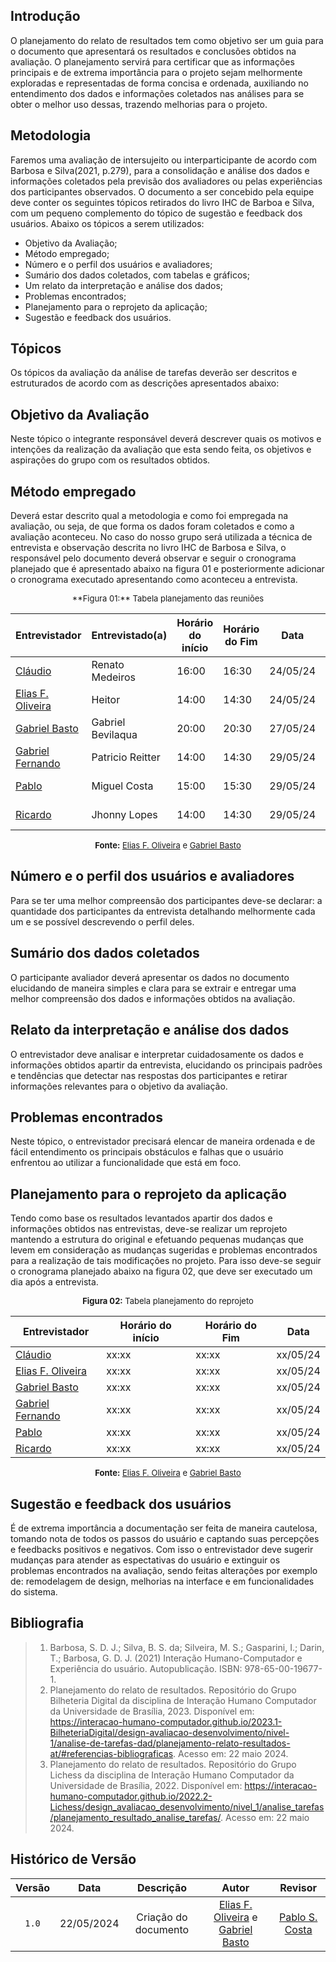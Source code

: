## Introdução

O planejamento do relato de resultados tem como objetivo ser um guia para o documento que apresentará os resultados e conclusões obtidos na avaliação. O planejamento servirá para certificar que as informações principais e de extrema importância para o projeto sejam melhormente exploradas e representadas de forma concisa e ordenada, auxiliando no entendimento dos dados e informações coletados nas análises para se obter o melhor uso dessas, trazendo melhorias para o projeto.

## Metodologia

Faremos uma avaliação de intersujeito ou interparticipante de acordo com Barbosa e Silva(2021, p.279), para a consolidação e análise dos dados e informações coletados pela previsão dos avaliadores ou pelas experiências dos participantes observados. O documento a ser concebido pela equipe deve conter os seguintes tópicos retirados do livro IHC de Barboa e Silva, com um pequeno complemento do tópico de sugestão e feedback dos usuários. Abaixo os tópicos a serem utilizados:

* Objetivo da Avaliação;
* Método empregado;
* Número e o perfil dos usuários e avaliadores;
* Sumário dos dados coletados, com tabelas e gráficos;
* Um relato da interpretação e análise dos dados;
* Problemas encontrados;
* Planejamento para o reprojeto da aplicação;
* Sugestão e feedback dos usuários.


## Tópicos

Os tópicos da avaliação da análise de tarefas deverão ser descritos e estruturados de acordo com as descrições apresentados abaixo:


## Objetivo da Avaliação

Neste tópico o integrante responsável deverá descrever quais os motivos e intenções da realização da avaliação que esta sendo feita, os objetivos e aspirações do grupo com os resultados obtidos.

## Método empregado

Deverá estar descrito qual a metodologia e como foi empregada na avaliação, ou seja, de que forma os dados foram coletados e como a avaliação aconteceu. No caso do nosso grupo será utilizada a técnica de entrevista e observação descrita no livro IHC de Barbosa e Silva, o responsável pelo documento deverá observar e seguir o cronograma planejado que é apresentado abaixo na figura 01 e posteriormente adicionar o cronograma executado apresentando como aconteceu a entrevista.

<center>
<font size="2"><p style="text-align: center">**Figura 01:** Tabela planejamento das reuniões</p></font>

| **Entrevistador** |**Entrevistado(a)**|**Horário do início**|**Horário do Fim**|**Data**|**Local**|
|--|--|--|--|--|--|
|[Cláudio][ClaudioGH]|Renato Medeiros|16:00|16:30|24/05/24|A definir|
|[Elias F. Oliveira][EliasGH]|Heitor|14:00|14:30|24/05/24|A definir|
|[Gabriel Basto][GabrielbGH]|Gabriel Bevilaqua|20:00|20:30|27/05/24|A definir|
|[Gabriel Fernando][GabrielfGH]|Patricio Reitter|14:00|14:30|29/05/24|A definir|
|[Pablo][PabloGH]|Miguel Costa|15:00|15:30|29/05/24|A definir|
|[Ricardo][RicardoGH]|Jhonny Lopes|14:00|14:30|29/05/24|A definir|

<font size="2"><p style="text-align: center">**Fonte:** [Elias F. Oliveira][EliasGH] e [Gabriel Basto][GabrielbGH] </p></font>
</center>

## Número e o perfil dos usuários e avaliadores

Para se ter uma melhor compreensão dos participantes deve-se declarar: a quantidade dos participantes da entrevista detalhando melhormente cada um e se possível descrevendo o perfil deles.

## Sumário dos dados coletados

O participante avaliador deverá apresentar os dados no documento elucidando de maneira simples e clara para se extrair e entregar uma melhor compreensão dos dados e informações obtidos na avaliação.

## Relato da interpretação e análise dos dados

O entrevistador deve analisar e interpretar cuidadosamente os dados e informações obtidos apartir da entrevista, elucidando os principais padrões e tendências que detectar nas respostas dos participantes e retirar informações relevantes para o objetivo da avaliação.

## Problemas encontrados

Neste tópico, o entrevistador precisará elencar de maneira ordenada e de fácil entendimento os principais obstáculos e falhas que o usuário enfrentou ao utilizar a funcionalidade que está em foco.

## Planejamento para o reprojeto da aplicação

Tendo como base os resultados levantados apartir dos dados e informações obtidos nas entrevistas, deve-se realizar um reprojeto mantendo a estrutura do original e efetuando pequenas mudanças que levem em consideração as mudanças sugeridas e problemas encontrados para a realização de tais modificações no projeto. Para isso deve-se seguir o cronograma planejado abaixo na figura 02, que deve ser executado um dia após a entrevista.

<center>

<font size="2"><p style="text-align: center">**Figura 02:** Tabela planejamento do reprojeto</p></font>

| **Entrevistador** |**Horário do início**|**Horário do Fim**|**Data**|
|--|--|--|--|
|[Cláudio][ClaudioGH]|xx:xx|xx:xx|xx/05/24|
|[Elias F. Oliveira][EliasGH]|xx:xx|xx:xx|xx/05/24|
|[Gabriel Basto][GabrielbGH]|xx:xx|xx:xx|xx/05/24|
|[Gabriel Fernando][GabrielfGH]|xx:xx|xx:xx|xx/05/24|
|[Pablo][PabloGH]|xx:xx|xx:xx|xx/05/24|
|[Ricardo][RicardoGH]|xx:xx|xx:xx|xx/05/24|

<font size="2"><p style="text-align: center">**Fonte:** [Elias F. Oliveira][EliasGH] e [Gabriel Basto][GabrielbGH] </p></font>
</center>


## Sugestão e feedback dos usuários

É de extrema importância a documentação ser feita de maneira cautelosa, tomando nota de todos os passos do usuário e captando suas percepções e feedbacks positivos e negativos. Com isso o entrevistador deve sugerir mudanças para atender as espectativas do usuário e extinguir os problemas encontrados na avaliação, sendo feitas alterações por exemplo de: remodelagem de design, melhorias na interface e em funcionalidades do sistema.


## Bibliografia

> 1. Barbosa, S. D. J.; Silva, B. S. da; Silveira, M. S.; Gasparini, I.; Darin, T.; Barbosa, G. D. J. (2021) Interação Humano-Computador e Experiência do usuário. Autopublicação. ISBN: 978-65-00-19677-1. 
> 2. Planejamento do relato de resultados. Repositório do Grupo Bilheteria Digital da disciplina de Interação Humano Computador da Universidade de Brasília, 2023. Disponível em: <https://interacao-humano-computador.github.io/2023.1-BilheteriaDigital/design-avaliacao-desenvolvimento/nivel-1/analise-de-tarefas-dad/planejamento-relato-resultados-at/#referencias-bibliograficas>. Acesso em: 22 maio 2024.
> 3. Planejamento do relato de resultados. Repositório do Grupo Lichess da disciplina de Interação Humano Computador da Universidade de Brasília, 2022. Disponível em: <https://interacao-humano-computador.github.io/2022.2-Lichess/design_avaliacao_desenvolvimento/nivel_1/analise_tarefas/planejamento_resultado_analise_tarefas/>. Acesso em: 22 maio 2024.

## Histórico de Versão

| Versão | Data | Descrição | Autor | Revisor
|:-:|:-:|:-:|:-:|:-:|
|`1.0`| 22/05/2024 | Criação do documento| [Elias F. Oliveira](https://github.com/EliasOliver21) e [Gabriel Basto](https://github.com/Bertolazi) | [Pablo S. Costa][PabloGH] |

[GabrielfGH]: https://github.com/MMcLovin
[GabrielbGH]: https://github.com/https://github.com/Bertolazi
[ClaudioGH]: https://github.com/claudiohsc
[EliasGH]: https://www.github.com/EliasOliver21
[PabloGH]: https://github.com/pabloheika
[RicardoGH]: https://www.github.com/avmricardo
